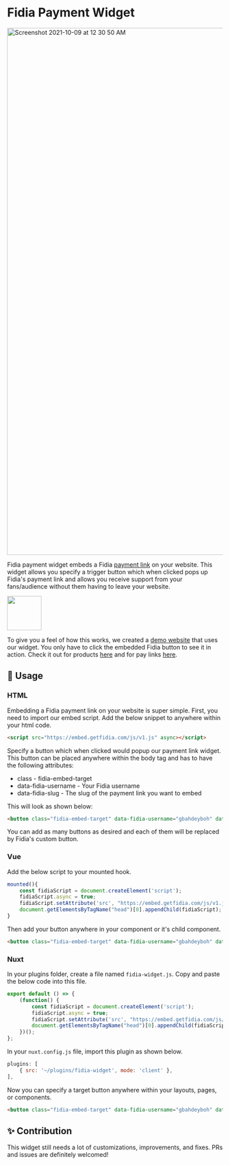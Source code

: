 # Fidia Payment Widget

<img width="1232" alt="Screenshot 2021-10-09 at 12 30 50 AM" src="https://user-images.githubusercontent.com/29985200/136634468-e4c09e65-8685-4b8c-ac7c-aef26cf1d1f3.png">

Fidia payment widget embeds a Fidia [payment link](https://getfidia.com/payment-links) on your website. This widget allows you specify a trigger button which when clicked pops up Fidia's payment link and allows you receive support from your fans/audience without them having to leave your website.

<img height="80px" src="https://res.cloudinary.com/fidia/image/upload/v1633732179/Payment_Button_1_wdddah.png"/>

To give you a feel of how this works, we created a [demo website](https://embed.getfidia.com/example/) that uses our widget. You only have to click the embedded Fidia button to see it in action. Check it out for products [here](https://embed.getfidia.com/example/product) and for pay links [here](https://embed.getfidia.com/example/payment).

## 🚀 Usage

### HTML
Embedding a Fidia payment link on your website is super simple. First, you need to import our embed script. Add the below snippet to anywhere within your html code.

```html
<script src="https://embed.getfidia.com/js/v1.js" async></script>
```

Specify a button which when clicked would popup our payment link widget. This button can be placed anywhere within the body tag and has to have the following attributes:
- class - fidia-embed-target
- data-fidia-username - Your Fidia username
- data-fidia-slug - The slug of the payment link you want to embed

This will look as shown below:

```html
<button class="fidia-embed-target" data-fidia-username="gbahdeyboh" data-fidia-slug="laptop"></button>
```

You can add as many buttons as desired and each of them will be replaced by Fidia's custom button.

### Vue
Add the below script to your mounted hook.
```javascript
mounted(){
    const fidiaScript = document.createElement('script');
    fidiaScript.async = true;
    fidiaScript.setAttribute('src', "https://embed.getfidia.com/js/v1.js");
    document.getElementsByTagName("head")[0].appendChild(fidiaScript);
}
```

Then add your button anywhere in your component or it's child component.

```html
<button class="fidia-embed-target" data-fidia-username="gbahdeyboh" data-fidia-slug="laptop"></button>
```

### Nuxt
In your plugins folder, create a file named `fidia-widget.js`. Copy and paste the below code into this file.

```javascript
export default () => { 
    (function() {
        const fidiaScript = document.createElement('script');
        fidiaScript.async = true;
        fidiaScript.setAttribute('src', "https://embed.getfidia.com/js/v1.js")
        document.getElementsByTagName("head")[0].appendChild(fidiaScript);
    })();
};
```
In your `nuxt.config.js` file, import this plugin as shown below.

```javascript
plugins: [
    { src: '~/plugins/fidia-widget', mode: 'client' },
],
```

Now you can specify a target button anywhere within your layouts, pages, or components.

```html
<button class="fidia-embed-target" data-fidia-username="gbahdeyboh" data-fidia-slug="laptop"></button>
```

## ✨ Contribution
This widget still needs a lot of customizations, improvements, and fixes. PRs and issues are definitely welcomed!
